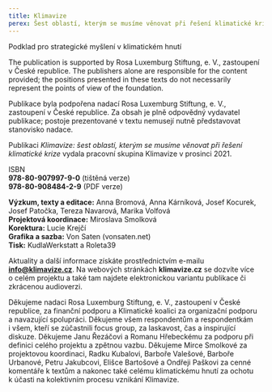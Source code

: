 ```yaml
---
title: Klimavize
perex: Šest oblastí, kterým se musíme věnovat při řešení klimatické krize
---
```


Podklad pro strategické myšlení v klimatickém hnutí

The publication is supported by Rosa Luxemburg Stiftung, e. V., zastoupení v České republice. The publishers alone are responsible for the content provided; the positions presented in these texts do not necessarily represent the points of view of the foundation.

Publikace byla podpořena nadací Rosa Luxemburg Stiftung, e. V., zastoupení v České republice. Za obsah je plně odpovědný vydavatel publikace; postoje prezentované v textu nemusejí nutně představovat stanovisko nadace.

Publikaci *Klimavize: šest oblastí, kterým se musíme věnovat při řešení klimatické krize* vydala pracovní skupina Klimavize v prosinci 2021.

ISBN  
**978-80-907997-9-0** (tištěná verze)  
**978-80-908484-2-9** (PDF verze)

**Výzkum, texty a editace:** Anna Bromová, Anna Kárníková, Josef Kocurek, Josef Patočka, Tereza Navarová, Marika Volfová  
**Projektová koordinace:** Miroslava Smolková  
**Korektura:** Lucie Krejčí  
**Grafika a sazba:** Von Saten (vonsaten.net)  
**Tisk:** KudlaWerkstatt a Roleta39

Aktuality a další informace získáte prostřednictvím e-mailu **info@klimavize.cz**. Na webových stránkách **klimavize.cz** se dozvíte více o celém projektu a také tam najdete elektronickou variantu publikace či zkrácenou audioverzi.

Děkujeme nadaci Rosa Luxemburg Stiftung, e. V., zastoupení v České republice, za finanční podporu a Klimatické koalici za organizační podporu a navazující spolupráci. Děkujeme všem respondentům a respondentkám i všem, kteří se zúčastnili focus group, za laskavost, čas a inspirující diskuze. Děkujeme Janu Řezáčovi a Romanu Hřebeckému za podporu při definici celého projektu a zpětnou vazbu. Děkujeme Mirce Smolkové za projektovou koordinaci, Radku Kubalovi, Barboře Valešové, Barboře Urbanové, Petru Jakubcovi, Elišce Bartošové a Ondřeji Paškovi za cenné komentáře k textům a nakonec také celému klimatickému hnutí za ochotu k účasti na kolektivním procesu vznikání Klimavize.
